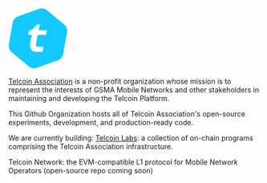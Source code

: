 <picture>
  <source media="(prefers-color-scheme: dark)" srcset="https://raw.githubusercontent.com/telcoin-association/.github/main/assets/TEL.svg">
  <img alt="telcoin" src="https://raw.githubusercontent.com/telcoin-association/.github/main/assets/TEL.svg" width="auto" height="120">
</picture>

[Telcoin Association](https://telcoin.org) is a non-profit organization whose mission is to represent the interests of GSMA Mobile Networks and other stakeholders in maintaining and developing the Telcoin Platform.

This Github Organization hosts all of Telcoin Association's open-source experiments, development, and production-ready code.

We are currently building:
[Telcoin Labs](https://github.com/Telcoin-Association/telcoin-laboratories-contracts): a collection of on-chain programs comprising the Telcoin Association infrastructure.

Telcoin Network: the EVM-compatible L1 protocol for Mobile Network Operators (open-source repo coming soon)
